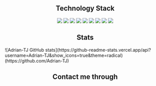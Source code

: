 <h2 align="center">Technology Stack</h2>

<p align="center">
<img src="https://img.shields.io/badge/-C++-00599C?style=flat-square&logo=c"/>
<img src="https://img.shields.io/badge/-HTML5-E34F26?style=flat-square&logo=html5&logoColor=white"/>
<img src="https://img.shields.io/badge/-CSS3-1572B6?style=flat-square&logo=css3"/>
<img src="https://img.shields.io/badge/-JavaScript?style=flat-square&logo=javascript"/>
<img src="https://img.shields.io/badge/-Nodejs?style=flat-square&logo=Node.js"/>
<img src="https://img.shields.io/badge/-React?style=flat-square&logo=react"/>
<img src="https://img.shields.io/badge/-MySQL?style=flat-square&logo=mysql"/>
<img src="https://img.shields.io/badge/-Git?style=flat-square&logo=git"/>
<img src="https://img.shields.io/badge/-GitHub?style=flat-square&logo=github"/>
</p>

<h2 align="center">Stats</h2>
![Adrian-TJ GitHub stats](https://github-readme-stats.vercel.app/api?username=Adrian-TJ&show_icons=true&theme=radical)(https://github.com/Adrian-TJ)

<h2 align="center">Contact me through</h2>

<p align="center">
<a href="mailto: atrevino136@gmail.com">
 <img src=""/>
</a>
  <!-- Linkedin>
<a href="">
 <img src=""/>
</p>
